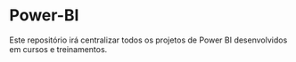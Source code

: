 # Power-BI
Este repositório irá centralizar todos os projetos de Power BI desenvolvidos em cursos e treinamentos.
